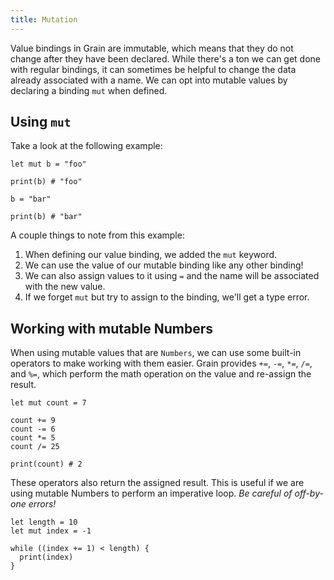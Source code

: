 ```yaml
---
title: Mutation
---
```


Value bindings in Grain are immutable, which means that they do not change after they have been declared. While there's a ton we can get done with regular bindings, it can sometimes be helpful to change the data already associated with a name. We can opt into mutable values by declaring a binding `mut` when defined.

## Using `mut`

Take a look at the following example:

```grain
let mut b = "foo"

print(b) # "foo"

b = "bar"

print(b) # "bar"
```

A couple things to note from this example:

1. When defining our value binding, we added the `mut` keyword.
1. We can use the value of our mutable binding like any other binding!
1. We can also assign values to it using `=` and the name will be associated with the new value.
1. If we forget `mut` but try to assign to the binding, we'll get a type error.

## Working with mutable Numbers

When using mutable values that are `Numbers`, we can use some built-in operators to make working with them easier. Grain provides `+=`, `-=`, `*=`, `/=`, and `%=`, which perform the math operation on the value and re-assign the result.

```grain
let mut count = 7

count += 9
count -= 6
count *= 5
count /= 25

print(count) # 2
```

These operators also return the assigned result. This is useful if we are using mutable Numbers to perform an imperative loop. *Be careful of off-by-one errors!*

```grain
let length = 10
let mut index = -1

while ((index += 1) < length) {
  print(index)
}
```
